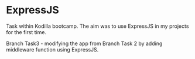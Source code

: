 # ExpressJS
Task within Kodilla bootcamp. The aim was to use ExpressJS in my projects for the first time.

Branch Task3 - modifying the app from Branch Task 2 by adding middleware function using ExpressJS.
